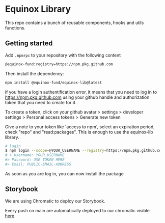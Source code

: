# Equinox Library

This repo contains a bunch of reusable components, hooks and utils functions.

## Getting started

Add `.npmrpc` to your repository with the following content

```bash
@equinox-fund:registry=https://npm.pkg.github.com
```

Then install the dependency:

```bash
npm install @equinox-fund/equinox-lib@latest
```

if you have a login authentification error, it means that you need to log in to https://npm.pkg.github.com using your github handle and authorization token that you need to create for it.

To create a token, click on your github avatar > settings > developer settings > Personal access tokens > Generate new token

Give a note to your token like 'access to npm', select an expiration period, check "repo" and "read:packages". This is enough to use the equinox-lib library.

```bash
# login
$ npm login --scope=@YOUR_USERNAME --registry=https://npm.pkg.github.com
# > Username: YOUR_USERNAME
#> Password: USE TOKEN HERE
#> Email: PUBLIC-EMAIL-ADDRESS
```

As soon as you are log in, you can now install the package

## Storybook

We are using Chromatic to deploy our Storybook.

Every push on main are automatically deployed to our chromatic visible
[here](https://main--6225b1c0864a7a003a145ca4.chromatic.com).
